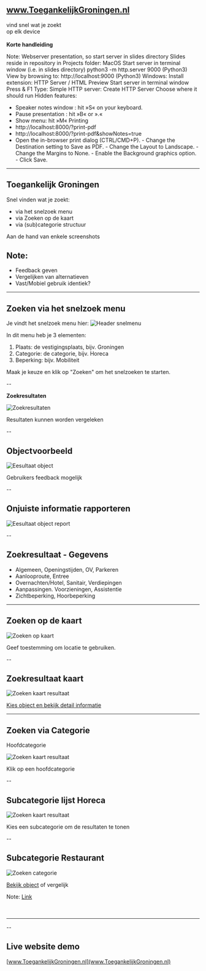 
<!-- .slide: data-menu-title="www.Toegankelijk Groningen.nl" data-background-image="images/TG-Home.png" data-background-opacity="0.2" -->
## www.ToegankelijkGroningen.nl

vind snel wat je zoekt  
op elk device  
</br>
**Korte handleiding**

Note:
  Webserver presentation, so start server in slides directory
  Slides reside in repository in Projects folder:
  MacOS
    Start server in terminal window (i.e. in slides directory)
      python3 -m http.server 9000 (Python3)
    View by browsing to:
      http://localhost:9000 (Python3)
  Windows:
    Install extension: HTTP Server / HTML Preview
    Start server in terminal window
      Press <Fn> & F1
      Type: Simple HTTP server: Create HTTP Server <enter>
      Choose where it should run
  Hidden features:
  - Speaker notes window : hit »S« on your keyboard.
  - Pause presentation :  hit »B« or ».«
  - Show menu: hit »M«
  Printing
  -  http://localhost:8000/?print-pdf
  -  http://localhost:8000/?print-pdf&showNotes=true
  -  Open the in-browser print dialog (CTRL/CMD+P).
    -  Change the Destination setting to Save as PDF.
    -  Change the Layout to Landscape.
    -  Change the Margins to None.
    -  Enable the Background graphics option.
    -  Click Save.

---

## Toegankelijk Groningen

Snel vinden wat je zoekt:

- via het snelzoek menu
- via Zoeken op de kaart
- via (sub)categorie structuur

Aan de hand van enkele screenshots

Note:
- 
- Feedback geven
- Vergelijken van alternatieven
- Vast/Mobiel gebruik identiek?

---

<!-- .slide: data-menu-title="Zoeken via het snelzoek menu" -->
## Zoeken via het snelzoek menu

Je vindt het snelzoek menu hier:
![Header snelmenu](images/TG-Home-Snelmenu.png)

In dit menu heb je 3 elementen:
1. Plaats: de vestigingsplaats, bijv. Groningen
2. Categorie: de categorie, bijv. Horeca
3. Beperking: bijv. Mobiliteit
 
Maak je keuze en klik op "Zoeken" om het snelzoeken te starten.

--

<!-- .slide: data-menu-title="Zoekresultaten" -->
**Zoekresultaten**

![Zoekresultaten](images/TG-Home-zoek-result.png)

Resultaten kunnen worden vergeleken

--

<!-- .slide: data-menu-title="Objectvoorbeeld" -->
## Objectvoorbeeld

![Eesultaat object](images/TG-Home-Result-Object.png)

Gebruikers feedback mogelijk

--

<!-- .slide: data-menu-title="Rapporteer onjuiste informatie" -->
## Onjuiste informatie rapporteren

![Eesultaat object report](images/TG-Home-Result-Object-Report.png)

--

<!-- .slide: data-menu-title="Zoekresultaat rubrieken" -->
## Zoekresultaat - Gegevens

- Algemeen, Openingstijden, OV, Parkeren
- Aanlooproute, Entree
- Overnachten/Hotel, Sanitair, Verdiepingen
- Aanpassingen. Voorzieningen, Assistentie
- Zichtbeperking, Hoorbeperking

---

<!-- .slide: data-menu-title="Zoeken op de kaart" -->
## Zoeken op de kaart
![Zoeken op kaart](images/TG-Home-header-ZoekKaart.png)

Geef toestemming om locatie te gebruiken.

--

<!-- .slide: data-menu-title="Zoekresultaat kaart" -->
## Zoekresultaat kaart
![Zoeken kaart resultaat](images/TG-Home-Kaart-Result.png)

[Kies object en bekijk detail informatie](#/2/4)

---

<!-- .slide: data-menu-title="Zoeken via (sub)categorie" -->
## Zoeken via Categorie

Hoofdcategorie

![Zoeken kaart resultaat](images/TG-Home-HoofdCategory.png)

Klik op een hoofdcategorie

--

<!-- .slide: data-menu-title="Subcategorie Horeca" -->
## Subcategorie lijst Horeca

![Zoeken kaart resultaat](images/TG-Home-Subcategory-Horeca.png)

Kies een subcategorie om de resultaten te tonen

--

<!-- .slide: data-menu-title="Subcategorie Restaurant" -->
## Subcategorie Restaurant
![Zoeken categorie](images/TG-Home-Subcategory-Restaurant.png)

[Bekijk object](#/2/4) of vergelijk

Note:
<a href="#/some-slide">Link</a>
</br></br></br>

---

<!-- .slide: data-background-image="images/Thats_all_Folks.jpg" data-background-opacity="1.0" -->

--

<!-- .slide: data-menu-title="Live demo" -->
## Live website demo

[www.ToegankelijkGroningen.nl](www.ToegankelijkGroningen.nl)
